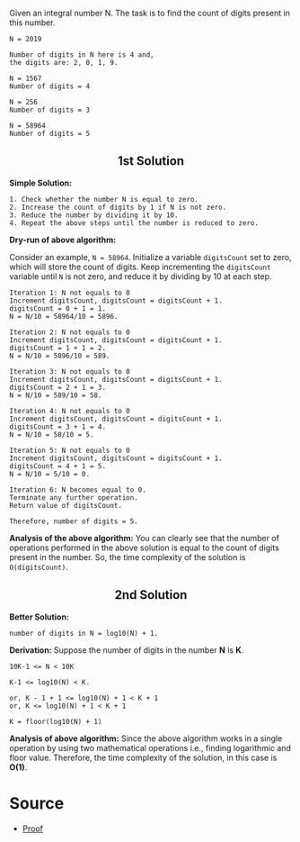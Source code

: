 Given an integral number N. The task is to find the count of digits present in this number.

```
N = 2019

Number of digits in N here is 4 and,
the digits are: 2, 0, 1, 9.

N = 1567
Number of digits = 4

N = 256
Number of digits = 3

N = 58964
Number of digits = 5
```

<div align="center">
  <h2 align="center"> 1st Solution </h2>
</div>

**Simple Solution:**

    1. Check whether the number N is equal to zero.
    2. Increase the count of digits by 1 if N is not zero.
    3. Reduce the number by dividing it by 10.
    4. Repeat the above steps until the number is reduced to zero.


**Dry-run of above algorithm:** 

Consider an example, `N = 58964`. Initialize a variable `digitsCount` set to zero, which will store the count of digits. Keep incrementing the `digitsCount` variable until `N` is not zero, and reduce it by dividing by 10 at each step.

```
Iteration 1: N not equals to 0
Increment digitsCount, digitsCount = digitsCount + 1.
digitsCount = 0 + 1 = 1.
N = N/10 = 58964/10 = 5896.

Iteration 2: N not equals to 0
Increment digitsCount, digitsCount = digitsCount + 1.
digitsCount = 1 + 1 = 2.
N = N/10 = 5896/10 = 589.

Iteration 3: N not equals to 0
Increment digitsCount, digitsCount = digitsCount + 1.
digitsCount = 2 + 1 = 3.
N = N/10 = 589/10 = 58.

Iteration 4: N not equals to 0
Increment digitsCount, digitsCount = digitsCount + 1.
digitsCount = 3 + 1 = 4.
N = N/10 = 58/10 = 5.

Iteration 5: N not equals to 0
Increment digitsCount, digitsCount = digitsCount + 1.
digitsCount = 4 + 1 = 5.
N = N/10 = 5/10 = 0.

Iteration 6: N becomes equal to 0.
Terminate any further operation.
Return value of digitsCount.

Therefore, number of digits = 5.
```

**Analysis of the above algorithm:** 
You can clearly see that the number of operations performed in the above solution is equal to the count of digits present in the number. So, the time complexity of the solution is `O(digitsCount)`.

<div align="center">
  <h2 align="center"> 2nd Solution </h2>
</div>

**Better Solution:** 

```
number of digits in N = log10(N) + 1.
```

**Derivation:** Suppose the number of digits in the number **N** is **K**.

```
10K-1 <= N < 10K

K-1 <= log10(N) < K.

or, K - 1 + 1 <= log10(N) + 1 < K + 1
or, K <= log10(N) + 1 < K + 1 

K = floor(log10(N) + 1)
```

**Analysis of above algorithm:** Since the above algorithm works in a single operation by using two mathematical operations i.e., finding logarithmic and floor value. Therefore, the time complexity of the solution, in this case is **O(1)**.


# Source

- [Proof](https://www.geeksforgeeks.org/program-count-digits-integer-3-different-methods/)